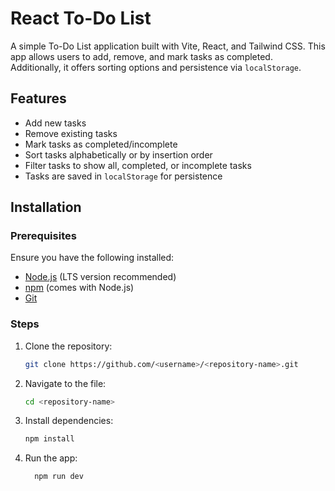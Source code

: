 # React To-Do List

A simple To-Do List application built with Vite, React, and Tailwind CSS. This app allows users to add, remove, and mark tasks as completed. Additionally, it offers sorting options and persistence via `localStorage`.

## Features

- Add new tasks
- Remove existing tasks
- Mark tasks as completed/incomplete
- Sort tasks alphabetically or by insertion order
- Filter tasks to show all, completed, or incomplete tasks
- Tasks are saved in `localStorage` for persistence

## Installation

### Prerequisites

Ensure you have the following installed:

- [Node.js](https://nodejs.org/en/download/) (LTS version recommended)
- [npm](https://www.npmjs.com/get-npm) (comes with Node.js)
- [Git](https://git-scm.com/downloads)

### Steps

1. Clone the repository:

   ```bash
   git clone https://github.com/<username>/<repository-name>.git

1. Navigate to the file:

   ```bash
   cd <repository-name>
   

1. Install dependencies:

   ```bash
   npm install

1. Run the app:

   ```bash
     npm run dev
